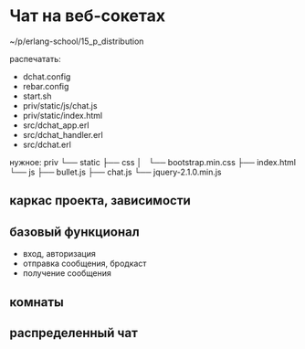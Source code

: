 # Чат на веб-сокетах

~/p/erlang-school/15_p_distribution

распечатать:
- dchat.config
- rebar.config
- start.sh
- priv/static/js/chat.js
- priv/static/index.html
- src/dchat_app.erl
- src/dchat_handler.erl
- src/dchat.erl

нужное:
priv
└── static
    ├── css
    │   └── bootstrap.min.css
    ├── index.html
    └── js
        ├── bullet.js
        ├── chat.js
        └── jquery-2.1.0.min.js

## каркас проекта, зависимости

## базовый функционал
- вход, авторизация
- отправка сообщения, бродкаст
- получение сообщения

## комнаты

## распределенный чат
